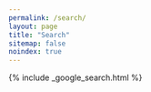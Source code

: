 ```yaml
---
permalink: /search/
layout: page
title: "Search"
sitemap: false
noindex: true
---
```


{% include _google_search.html %}
